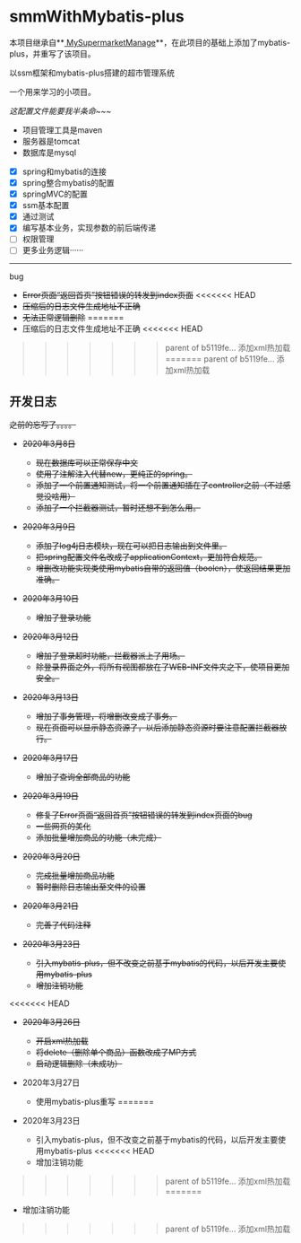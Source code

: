 # smmWithMybatis-plus
本项目继承自**[ MySupermarketManage](https://github.com/hmoji/MySupermarketManage)**，在此项目的基础上添加了mybatis-plus，并重写了该项目。

以ssm框架和mybatis-plus搭建的超市管理系统

一个用来学习的小项目。

*这配置文件能要我半条命~~~*

- 项目管理工具是maven
- 服务器是tomcat
- 数据库是mysql
- [x] spring和mybatis的连接
- [x] spring整合mybatis的配置
- [x] springMVC的配置
- [x] ssm基本配置
- [x] 通过测试
- [x] 编写基本业务，实现参数的前后端传递
- [ ] 权限管理
- [ ] 更多业务逻辑······

---

bug

- ~~Error页面“返回首页”按钮错误的转发到index页面~~
<<<<<<< HEAD
- ~~压缩后的日志文件生成地址不正确~~
- ~~无法正常逻辑删除~~
=======
- 压缩后的日志文件生成地址不正确
<<<<<<< HEAD
>>>>>>> parent of b5119fe... 添加xml热加载
=======
>>>>>>> parent of b5119fe... 添加xml热加载

## 开发日志

~~之前的忘写了。。。。~~

- ~~2020年3月8日~~
  * ~~现在数据库可以正常保存中文~~
  * ~~使用了注解注入代替new，更纯正的spring。~~
  * ~~添加了一个前置通知测试，将一个前置通知插在了controller之前（不过感觉没啥用）~~
  * ~~添加了一个拦截器测试，暂时还想不到怎么用。~~

- ~~2020年3月9日~~
  * ~~添加了log4j日志模块，现在可以把日志输出到文件里。~~
  * ~~把spring配置文件名改成了applicationContext，更加符合规范。~~
  * ~~增删改功能实现类使用mybatis自带的返回值（boolen），使返回结果更加准确。~~

- ~~2020年3月10日~~
  * ~~增加了登录功能~~

- ~~2020年3月12日~~
  * ~~增加了登录超时功能，拦截器派上了用场。~~
  * ~~除登录界面之外，将所有视图都放在了WEB-INF文件夹之下，使项目更加安全。~~

- ~~2020年3月13日~~
  * ~~增加了事务管理，将增删改变成了事务。~~
  * ~~现在页面可以显示静态资源了，以后添加静态资源时要注意配置拦截器放行。~~

- ~~2020年3月17日~~
  * ~~增加了查询全部商品的功能~~

- ~~2020年3月19日~~
  * ~~修复了Error页面“返回首页”按钮错误的转发到index页面的bug~~
  * ~~一些网页的美化~~
  * ~~添加批量增加商品的功能（未完成）~~

- ~~2020年3月20日~~
  * ~~完成批量增加商品功能~~
  * ~~暂时删除日志输出至文件的设置~~

- ~~2020年3月21日~~
  * ~~完善了代码注释~~

- ~~2020年3月23日~~
  * ~~引入mybatis-plus，但不改变之前基于mybatis的代码，以后开发主要使用mybatis-plus~~
  * ~~增加注销功能~~

<<<<<<< HEAD
- ~~2020年3月26日~~
  * ~~开启xml热加载~~
  * ~~将delete（删除单个商品）函数改成了MP方式~~
  * ~~启动逻辑删除（未成功）~~

- 2020年3月27日
  * 使用mybatis-plus重写
=======
- 2020年3月23日
  * 引入mybatis-plus，但不改变之前基于mybatis的代码，以后开发主要使用mybatis-plus
<<<<<<< HEAD
  * 增加注销功能
>>>>>>> parent of b5119fe... 添加xml热加载
=======
  * 增加注销功能
>>>>>>> parent of b5119fe... 添加xml热加载
